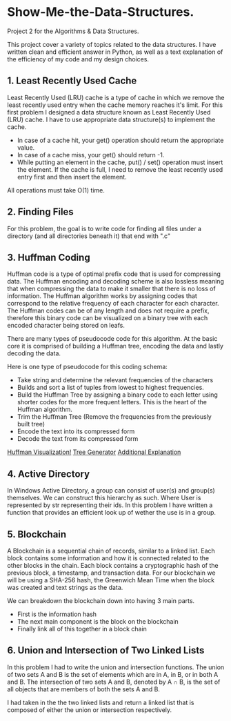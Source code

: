 # Show-Me-the-Data-Structures.
Project 2 for the Algorithms &amp; Data Structures.

This project cover a variety of topics related to the data structures. I have written clean and efficient answer in Python, as well as a text explanation of the efficiency of my code and my design choices.

## 1. Least Recently Used Cache
Least Recently Used (LRU) cache is a type of cache in which we remove the least recently used entry when the cache memory reaches it's limit.
For this first problem I designed a data structure known as Least Recently Used (LRU) cache. I have to use appropriate data structure(s) to implement the cache.

- In case of a cache hit, your get() operation should return the appropriate value.
- In case of a cache miss, your get() should return -1.
- While putting an element in the cache, put() / set() operation must insert the element. If the cache is full, I need to remove the least recently used entry first and then insert the element.

All operations must take O(1) time.

## 2. Finding Files
For this problem, the goal is to write code for finding all files under a directory (and all directories beneath it) that end with ".c"

## 3. Huffman Coding
Huffman code is a type of optimal prefix code that is used for compressing data. The Huffman encoding and decoding scheme is also lossless meaning that when compressing the data to make it smaller that there is no loss of information. The Huffman algorithm works by assigning codes that correspond to the relative frequency of each character for each character. The Huffman codes can be of any length and does not require a prefix, therefore this binary code can be visualized on a binary tree with each encoded character being stored on leafs.

There are many types of pseudocode code for this algorithm. At the basic core it is comprised of building a Huffman tree, encoding the data and lastly decoding the data.

Here is one type of pseudocode for this coding schema:

- Take string and determine the relevant frequencies of the characters
- Builds and sort a list of tuples from lowest to highest frequencies.
- Build the Huffman Tree by assigning a binary code to each letter using shorter codes for the more frequent letters. This is the heart of the Huffman algorithm.
- Trim the Huffman Tree (Remove the frequencies from the previously built tree)
- Encode the text into its compressed form
- Decode the text from its compressed form

[Huffman Visualization!](https://people.ok.ubc.ca/ylucet/DS/Huffman.html)
[Tree Generator](http://huffman.ooz.ie/)
[Additional Explanation](https://www.siggraph.org/education/materials/HyperGraph/video/mpeg/mpegfaq/huffman_tutorial.html)

## 4. Active Directory
In Windows Active Directory, a group can consist of user(s) and group(s) themselves. We can construct this hierarchy as such. Where User is represented by str representing their ids.
In this problem I have written a function that provides an efficient look up of wether the use is in a group.

## 5. Blockchain
A Blockchain is a sequential chain of records, similar to a linked list. Each block contains some information and how it is connected related to the other blocks in the chain. Each block contains a cryptographic hash of the previous block, a timestamp, and transaction data. For our blockchain we will be using a SHA-256 hash, the Greenwich Mean Time when the block was created and text strings as the data.

We can breakdown the blockchain down into having 3 main parts.
- First is the information hash
- The next main component is the block on the blockchain
- Finally link all of this together in a block chain

## 6. Union and Intersection of Two Linked Lists
In this problem I had to write the union and intersection functions. The union of two sets A and B is the set of elements which are in A, in B, or in both A and B. The intersection of two sets A and B, denoted by A ∩ B, is the set of all objects that are members of both the sets A and B.

I had taken in the the two linked lists and return a linked list that is composed of either the union or intersection respectively.
